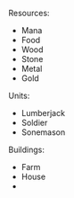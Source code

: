 Resources:

- Mana
- Food
- Wood
- Stone
- Metal
- Gold

Units:

- Lumberjack
- Soldier
- Sonemason

Buildings:

- Farm
- House
- 
